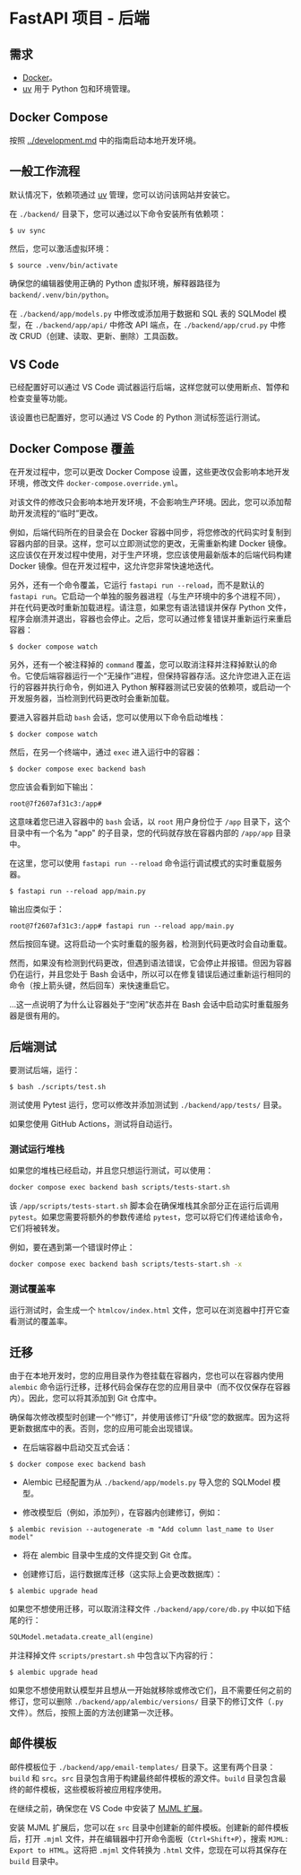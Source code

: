# FastAPI 项目 - 后端

## 需求

* [Docker](https://www.docker.com/)。
* [uv](https://docs.astral.sh/uv/) 用于 Python 包和环境管理。

## Docker Compose

按照 [../development.md](../development.md) 中的指南启动本地开发环境。

## 一般工作流程

默认情况下，依赖项通过 [uv](https://docs.astral.sh/uv/) 管理，您可以访问该网站并安装它。

在 `./backend/` 目录下，您可以通过以下命令安装所有依赖项：

```console
$ uv sync
```

然后，您可以激活虚拟环境：

```console
$ source .venv/bin/activate
```

确保您的编辑器使用正确的 Python 虚拟环境，解释器路径为 `backend/.venv/bin/python`。

在 `./backend/app/models.py` 中修改或添加用于数据和 SQL 表的 SQLModel 模型，在 `./backend/app/api/` 中修改 API 端点，在 `./backend/app/crud.py` 中修改 CRUD（创建、读取、更新、删除）工具函数。

## VS Code

已经配置好可以通过 VS Code 调试器运行后端，这样您就可以使用断点、暂停和检查变量等功能。

该设置也已配置好，您可以通过 VS Code 的 Python 测试标签运行测试。

## Docker Compose 覆盖

在开发过程中，您可以更改 Docker Compose 设置，这些更改仅会影响本地开发环境，修改文件 `docker-compose.override.yml`。

对该文件的修改只会影响本地开发环境，不会影响生产环境。因此，您可以添加帮助开发流程的“临时”更改。

例如，后端代码所在的目录会在 Docker 容器中同步，将您修改的代码实时复制到容器内部的目录。这样，您可以立即测试您的更改，无需重新构建 Docker 镜像。这应该仅在开发过程中使用，对于生产环境，您应该使用最新版本的后端代码构建 Docker 镜像。但在开发过程中，这允许您非常快速地迭代。

另外，还有一个命令覆盖，它运行 `fastapi run --reload`，而不是默认的 `fastapi run`。它启动一个单独的服务器进程（与生产环境中的多个进程不同），并在代码更改时重新加载进程。请注意，如果您有语法错误并保存 Python 文件，程序会崩溃并退出，容器也会停止。之后，您可以通过修复错误并重新运行来重启容器：

```console
$ docker compose watch
```

另外，还有一个被注释掉的 `command` 覆盖，您可以取消注释并注释掉默认的命令。它使后端容器运行一个“无操作”进程，但保持容器存活。这允许您进入正在运行的容器并执行命令，例如进入 Python 解释器测试已安装的依赖项，或启动一个开发服务器，当检测到代码更改时会重新加载。

要进入容器并启动 `bash` 会话，您可以使用以下命令启动堆栈：

```console
$ docker compose watch
```

然后，在另一个终端中，通过 `exec` 进入运行中的容器：

```console
$ docker compose exec backend bash
```

您应该会看到如下输出：

```console
root@7f2607af31c3:/app#
```

这意味着您已进入容器中的 `bash` 会话，以 `root` 用户身份位于 `/app` 目录下，这个目录中有一个名为 "app" 的子目录，您的代码就存放在容器内部的 `/app/app` 目录中。

在这里，您可以使用 `fastapi run --reload` 命令运行调试模式的实时重载服务器。

```console
$ fastapi run --reload app/main.py
```

输出应类似于：

```console
root@7f2607af31c3:/app# fastapi run --reload app/main.py
```

然后按回车键。这将启动一个实时重载的服务器，检测到代码更改时会自动重载。

然而，如果没有检测到代码更改，但遇到语法错误，它会停止并报错。但因为容器仍在运行，并且您处于 Bash 会话中，所以可以在修复错误后通过重新运行相同的命令（按上箭头键，然后回车）来快速重启它。

...这一点说明了为什么让容器处于“空闲”状态并在 Bash 会话中启动实时重载服务器是很有用的。

## 后端测试

要测试后端，运行：

```console
$ bash ./scripts/test.sh
```

测试使用 Pytest 运行，您可以修改并添加测试到 `./backend/app/tests/` 目录。

如果您使用 GitHub Actions，测试将自动运行。

### 测试运行堆栈

如果您的堆栈已经启动，并且您只想运行测试，可以使用：

```bash
docker compose exec backend bash scripts/tests-start.sh
```

该 `/app/scripts/tests-start.sh` 脚本会在确保堆栈其余部分正在运行后调用 `pytest`。如果您需要将额外的参数传递给 `pytest`，您可以将它们传递给该命令，它们将被转发。

例如，要在遇到第一个错误时停止：

```bash
docker compose exec backend bash scripts/tests-start.sh -x
```

### 测试覆盖率

运行测试时，会生成一个 `htmlcov/index.html` 文件，您可以在浏览器中打开它查看测试的覆盖率。

## 迁移

由于在本地开发时，您的应用目录作为卷挂载在容器内，您也可以在容器内使用 `alembic` 命令运行迁移，迁移代码会保存在您的应用目录中（而不仅仅保存在容器内）。因此，您可以将其添加到 Git 仓库中。

确保每次修改模型时创建一个“修订”，并使用该修订“升级”您的数据库。因为这将更新数据库中的表。否则，您的应用可能会出现错误。

* 在后端容器中启动交互式会话：

```console
$ docker compose exec backend bash
```

* Alembic 已经配置为从 `./backend/app/models.py` 导入您的 SQLModel 模型。

* 修改模型后（例如，添加列），在容器内创建修订，例如：

```console
$ alembic revision --autogenerate -m "Add column last_name to User model"
```

* 将在 alembic 目录中生成的文件提交到 Git 仓库。

* 创建修订后，运行数据库迁移（这实际上会更改数据库）：

```console
$ alembic upgrade head
```

如果您不想使用迁移，可以取消注释文件 `./backend/app/core/db.py` 中以如下结尾的行：

```python
SQLModel.metadata.create_all(engine)
```

并注释掉文件 `scripts/prestart.sh` 中包含以下内容的行：

```console
$ alembic upgrade head
```

如果您不想使用默认模型并且想从一开始就移除或修改它们，且不需要任何之前的修订，您可以删除 `./backend/app/alembic/versions/` 目录下的修订文件（`.py` 文件）。然后，按照上面的方法创建第一次迁移。

## 邮件模板

邮件模板位于 `./backend/app/email-templates/` 目录下。这里有两个目录：`build` 和 `src`。`src` 目录包含用于构建最终邮件模板的源文件。`build` 目录包含最终的邮件模板，这些模板将被应用程序使用。

在继续之前，确保您在 VS Code 中安装了 [MJML 扩展](https://marketplace.visualstudio.com/items?itemName=attilabuti.vscode-mjml)。

安装 MJML 扩展后，您可以在 `src` 目录中创建新的邮件模板。创建新的邮件模板后，打开 `.mjml` 文件，并在编辑器中打开命令面板（`Ctrl+Shift+P`），搜索 `MJML: Export to HTML`。这将把 `.mjml` 文件转换为 `.html` 文件，您现在可以将其保存在 `build` 目录中。
